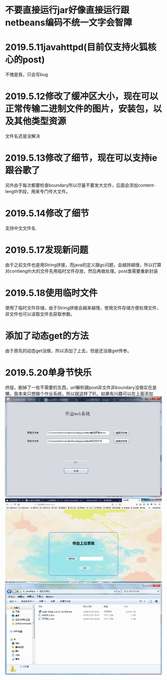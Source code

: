 # 不要直接运行jar好像直接运行跟netbeans编码不统一文字会智障
# 2019.5.11javahttpd(目前仅支持火狐核心的post)  
不愧是我，只会写bug
# 2019.5.12修改了缓冲区大小，现在可以正常传输二进制文件的图片，安装包，以及其他类型资源
文件名还是没解决
# 2019.5.13修改了细节，现在可以支持ie跟谷歌了
另外由于每次都要检查boundary所以尽量不要发大文件，后面会添加content-length字段，用来专门传大文件。
# 2019.5.14修改了细节
支持中文文件名
# 2019.5.17发现新问题
由于之前文件也是用String拼接，而java的定义跟gc问题，会越拼越慢，所以打算对contlength大的文件先用临时文件存放，然后再做处理。post类需要重新封装
# 2019.5.18使用临时文件
使用了临时文件存储，由于String拼接会越来越慢，使用文件存储方便处理文件，非文件也可以读取文件去获取参数。
# 添加了动态get的方法
由于原先的动态get没做，所以添加了上去，但是还没做get传参。
# 2019.5.20单身节快乐
终版，删掉了一些不需要的东西，url解析跟post非文件非boundary没做实在是懒，我本来只想做个作业系统，所以就这样了叭，如果有兴趣可以在上面添加
![运行](https://github.com/heweisheng/javahttpd/blob/master/%E5%B1%95%E7%A4%BA/1.png)
![运行](https://github.com/heweisheng/javahttpd/blob/master/%E5%B1%95%E7%A4%BA/2.png)
![运行](https://github.com/heweisheng/javahttpd/blob/master/%E5%B1%95%E7%A4%BA/3.png)
